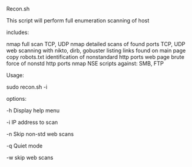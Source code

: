 Recon.sh 

This script will perform full enumeration scanning of host

includes:

nmap full scan TCP, UDP
nmap detailed scans of found ports TCP, UDP
web scanning with nikto, dirb, gobuster
listing links found on main page
copy robots.txt
identification of nonstandard http ports 
web page brute force of nonstd http ports
nmap NSE scripts against: SMB, FTP 

Usage:

sudo recon.sh -i <IP Address> <options>

options:

-h Display help menu

-i <IP address> IP address to scan
  
-n Skip non-std web scans

-q Quiet mode

-w skip web scans
  
 

